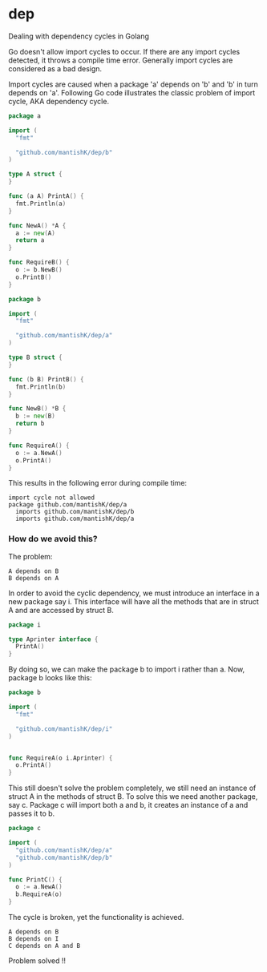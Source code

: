 # dep
Dealing with dependency cycles in Golang

Go doesn't allow import cycles to occur. If there are any import cycles detected, it throws a compile time error. Generally import cycles are considered as a bad design.    

Import cycles are caused when a package 'a' depends on 'b' and 'b' in turn depends on 'a'. Following Go code illustrates the classic problem of import cycle, AKA dependency cycle.
```Go
package a

import (
  "fmt"

  "github.com/mantishK/dep/b"
)

type A struct {
}

func (a A) PrintA() {
  fmt.Println(a)
}

func NewA() *A {
  a := new(A)
  return a
}

func RequireB() {
  o := b.NewB()
  o.PrintB()
}

```

```Go
package b

import (
  "fmt"

  "github.com/mantishK/dep/a"
)

type B struct {
}

func (b B) PrintB() {
  fmt.Println(b)
}

func NewB() *B {
  b := new(B)
  return b
}

func RequireA() {
  o := a.NewA()
  o.PrintA()
}

```

This results in the following error during compile time:

```
import cycle not allowed
package github.com/mantishK/dep/a
  imports github.com/mantishK/dep/b
  imports github.com/mantishK/dep/a
```

### How do we avoid this?

The problem:
```
A depends on B 
B depends on A
```
In order to avoid the cyclic dependency, we must introduce an interface in a new package say i. This interface will have all the methods that are in struct A and are accessed by struct B.    
```Go
package i

type Aprinter interface {
  PrintA()
}

```

By doing so, we can make the package b to import i rather than a. Now, package b looks like this:

```Go
package b

import (
  "fmt"

  "github.com/mantishK/dep/i"
)


func RequireA(o i.Aprinter) {
  o.PrintA()
}
```

This still doesn't solve the problem completely, we still need an instance of struct A in the methods of struct B. To solve this we need another package, say c. Package c will import both a and b, it creates an instance of a and passes it to b. 

```Go
package c

import (
  "github.com/mantishK/dep/a"
  "github.com/mantishK/dep/b"
)

func PrintC() {
  o := a.NewA()
  b.RequireA(o)
}
```

The cycle is broken, yet the functionality is achieved.
```
A depends on B
B depends on I
C depends on A and B
```
Problem solved !!    
